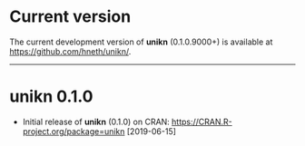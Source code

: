 
# Current version

The current development version of **unikn** (0.1.0.9000+) is available at <https://github.com/hneth/unikn/>. 

---------- 

# unikn 0.1.0

- Initial release of **unikn** (0.1.0) on CRAN: <https://CRAN.R-project.org/package=unikn> [2019-06-15] 
